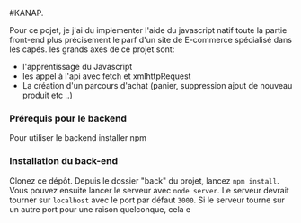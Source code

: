 #KANAP.

Pour ce pojet, je j'ai du implementer  l'aide du javascript natif toute la partie front-end 
plus précisement le parf
d'un site de E-commerce spécialisé dans les capés.
les grands axes de ce projet sont:

- l'apprentissage du Javascript
- les appel à l'api avec fetch et xmlhttpRequest
- La création d'un parcours d'achat (panier, suppression ajout de nouveau produit etc ..)

### Prérequis pour le backend ####

Pour utiliser le backend installer npm 

### Installation du back-end ###

Clonez ce dépôt. Depuis le dossier "back" du projet, lancez `npm install`. Vous 
pouvez ensuite lancer le serveur avec `node server`. 
Le serveur devrait tourner sur `localhost` avec le port par défaut `3000`. 
Si le serveur tourne sur un autre port pour une raison quelconque, cela e
